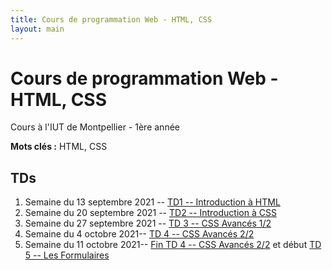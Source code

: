 ```yaml
---
title: Cours de programmation Web - HTML, CSS
layout: main
---
```


# Cours de programmation Web - HTML, CSS
Cours à l'IUT de Montpellier - 1ère année

**Mots clés :** HTML, CSS

## TDs

1. Semaine du 13 septembre 2021 -- [TD1 -- Introduction à HTML](tutorials/tutorial1.html)
1. Semaine du 20 septembre 2021 -- [TD2 -- Introduction à CSS ](tutorials/tutorial2.html)
1. Semaine du 27 septembre 2021 -- [TD 3 -- CSS Avancés 1/2](tutorials/tutorial3.html)
1. Semaine du 4 octobre 2021-- [TD 4 -- CSS Avancés 2/2](tutorials/tutorial4.html)
1. Semaine du 11 octobre 2021-- [ Fin TD 4 -- CSS Avancés 2/2](tutorials/tutorial4.html) et début  [TD 5 -- Les Formulaires](tutorials/tutorial5.html) 
<!-- 1. Semaine du 18 octobre 2021 : [TD 5 -- Les Formulaires](tutorials/tutorial5.html) -->
<!-- 1. Semaine du 25 octobre 2021 : Entamer [TD 6 -- Responsive Design](tutorials/tutorial6.html) -->
<!-- 1. Semaine du 8 novembre 2021 : Finir le [TD 6 -- Responsive Design](tutorials/tutorial6.html) -->


<!--## Compléments optionnels-->
 
<!--1. [Coder des colonnes responsive à la Bootstrap](assets/tut5-complement.html)-->

<!--## Instructions du projet
<!--[Consigne pour la SAÉ](SAE.html)-->

<!--[Instructions du projet](projet.html)-->

<!-- ## Joomla -->

<!-- Semaine du 18 janvier -- [TD sur l'installation et la prise en main de Joomla](assets/TDJoomla.pdf) -->

